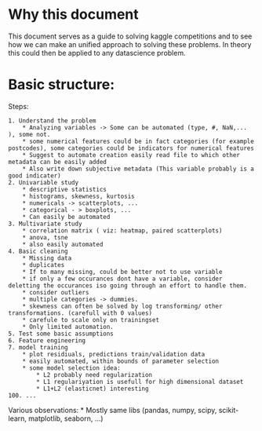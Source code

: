 # Why this document

This document serves as a guide to solving kaggle competitions and to see how we can make an unified approach to solving these problems. In theory this could then be applied to any datascience problem.



# Basic structure:

Steps:

    1. Understand the problem
        * Analyzing variables -> Some can be automated (type, #, NaN,... ), some not.
        * some numerical features could be in fact categories (for example postcodes), some categories could be indicators for numerical features
        * Suggest to automate creation easily read file to which other metadata can be easily added
        * Also write down subjective metadata (This variable probably is a good indicater)
    2. Univariable study
        * descriptive statistics
        * histograms, skewness, kurtosis
        * numericals -> scatterplots, ...
        * categorical - > boxplots, ...
        * Can easily be automated
    3. Multivariate study
        * correlation matrix ( viz: heatmap, paired scatterplots)
        * anova, tsne
        * also easily automated
    4. Basic cleaning
        * Missing data
        * duplicates
        * If to many missing, could be better not to use variable
        * if only a few occurances dont have a variable, consider deletting the occurances iso going through an effort to handle them.
        * consider outliers
        * multiple categories -> dummies.
        * skewness can often be solved by log transforming/ other transformations. (carefull with 0 values)
        * carefule to scale only on trainingset
        * Only limited automation.
    5. Test some basic assumptions
    6. Feature engineering
    7. model training
        * plot residiuals, predictions train/validation data
        * easily automated, within bounds of parameter selection
        * some model selection idea:
            * L2 probably need regularization
            * L1 regulariyation is usefull for high dimensional dataset
            * L1+L2 (elasticnet) interesting
    100. ...


Various observations:
    * Mostly same libs (pandas, numpy, scipy, scikit-learn, matplotlib, seaborn, ...)

